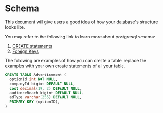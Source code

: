 # Schema

This document will give users a good idea of how your database's structure looks like.

You may refer to the following link to learn more about postgresql schema:

1. [CREATE statements](https://www.postgresqltutorial.com/postgresql-create-table/)
2. [Foreign Keys](https://www.postgresqltutorial.com/postgresql-foreign-key/)

The following are examples of how you can create a table, replace the examples with your own create statements of all your table.
```sql
CREATE TABLE Advertisement (
  optionId int NOT NULL,
  companyId bigint DEFAULT NULL,
  cost decimal(19, 2) DEFAULT NULL,
  audienceReach bigint DEFAULT NULL,
  adType varchar(255) DEFAULT NULL,
  PRIMARY KEY (optionID),
)
```

